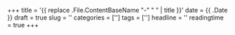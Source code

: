 +++
title = '{{ replace .File.ContentBaseName "-" " " | title }}'
date = {{ .Date }}
draft = true
slug = ''
categories = ['']
tags = ['']
headline = ''
readingtime = true
+++